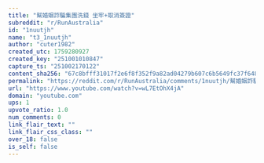 ```yaml
---
title: "幫婚姻詐騙集團洗錢 坐牢+取消簽證"
subreddit: "r/RunAustralia"
id: "1nuutjh"
name: "t3_1nuutjh"
author: "cuter1982"
created_utc: 1759280927
created_key: "251001010847"
capture_ts: "251002170122"
content_sha256: "67c8bfff31017f2e6f8f352f9a82ad04279b607c6b5649fc37f6481f6e12a39e"
permalink: "https://reddit.com/r/RunAustralia/comments/1nuutjh/幫婚姻詐騙集團洗錢_坐牢取消簽證/"
url: "https://www.youtube.com/watch?v=wL7EtOhX4jA"
domain: "youtube.com"
ups: 1
upvote_ratio: 1.0
num_comments: 0
link_flair_text: ""
link_flair_css_class: ""
over_18: false
is_self: false
---
```


